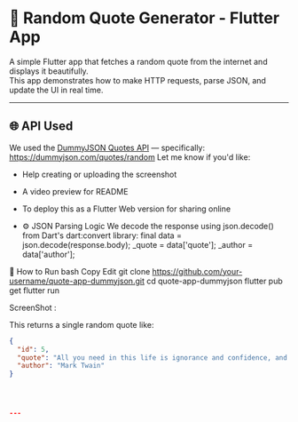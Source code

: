 # 📖 Random Quote Generator - Flutter App

A simple Flutter app that fetches a random quote from the internet and displays it beautifully.  
This app demonstrates how to make HTTP requests, parse JSON, and update the UI in real time.

---

## 🌐 API Used

We used the [DummyJSON Quotes API](https://dummyjson.com/docs/quotes) — specifically:
https://dummyjson.com/quotes/random
Let me know if you'd like:
- Help creating or uploading the screenshot
- A video preview for README
- To deploy this as a Flutter Web version for sharing online

- ⚙️ JSON Parsing Logic
We decode the response using json.decode() from Dart's dart:convert library:
final data = json.decode(response.body);
_quote = data['quote'];
_author = data['author'];

🚀 How to Run
bash
Copy
Edit
git clone https://github.com/your-username/quote-app-dummyjson.git
cd quote-app-dummyjson
flutter pub get
flutter run

ScreenShot :


This returns a single random quote like:

```json
{
  "id": 5,
  "quote": "All you need in this life is ignorance and confidence, and then success is sure.",
  "author": "Mark Twain"
}




---

